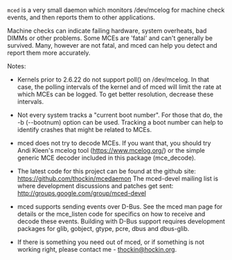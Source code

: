 `mced` is a very small daemon which monitors /dev/mcelog for machine check events, and then reports them to other applications.

Machine checks can indicate failing hardware, system overheats, bad DIMMs or other problems. Some MCEs are 'fatal' and can't generally be survived. Many, however are not fatal, and mced can help you detect and report them more accurately.


Notes:

* Kernels prior to 2.6.22 do not support poll() on /dev/mcelog.  In that
  case, the polling intervals of the kernel and of mced will limit the
  rate at which MCEs can be logged.  To get better resolution, decrease
  these intervals.

* Not every system tracks a "current boot number".  For those that do, the
  -b (--bootnum) option can be used.  Tracking a boot number can help to
  identify crashes that might be related to MCEs.

* mced does not try to decode MCEs.  If you want that, you should try
  Andi Kleen's mcelog tool (https://www.mcelog.org/) or the
  simple generic MCE decoder included in this package (mce_decode).

* The latest code for this project can be found at the github site:
  	https://github.com/thockin/mcedaemon
  The mced-devel mailing list is where development discussions and patches
  get sent:
  	http://groups.google.com/group/mced-devel

* mced supports sending events over D-Bus.  See the mced man page for
  details or the mce_listen code for specifics on how to receive and
  decode these events.  Building with D-Bus support requires development
  packages for glib, gobject, gtype, pcre, dbus and dbus-glib.

* If there is something you need out of mced, or if something is not
  working right, please contact me - thockin@hockin.org.
